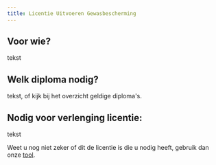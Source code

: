 ```yaml
---
title: Licentie Uitvoeren Gewasbescherming
---
```

## Voor wie?

tekst



## Welk diploma nodig?

tekst, of kijk bij het overzicht geldige diploma's. 



## Nodig voor verlenging licentie:

tekst



Weet u nog niet zeker of dit de licentie is die u nodig heeft, gebruik dan onze [tool](/licenties/welke-licentie-heb-ik-nodig).
